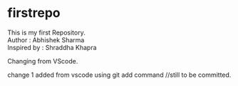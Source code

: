 # firstrepo

This is my first Repository.
<br>
Author : Abhishek Sharma
<br>
Inspired by : Shraddha Khapra

Changing from VScode.

change 1 added from vscode using git add command //still to be committed.

